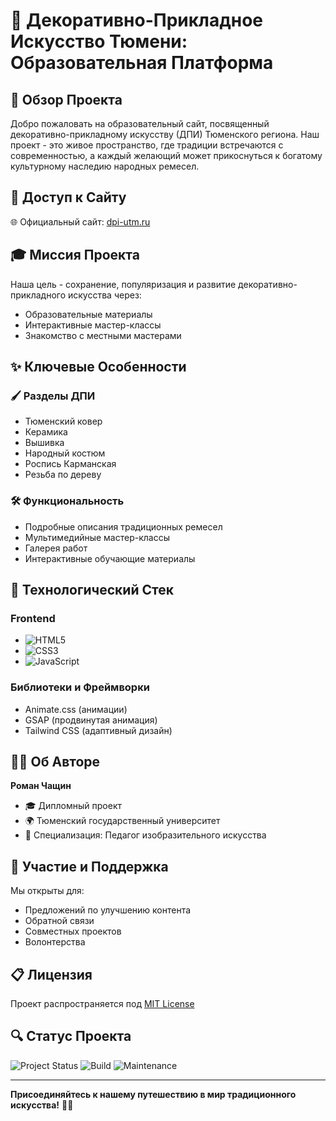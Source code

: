 # 🎨 Декоративно-Прикладное Искусство Тюмени: Образовательная Платформа

## 🌟 Обзор Проекта

Добро пожаловать на образовательный сайт, посвященный декоративно-прикладному искусству (ДПИ) Тюменского региона. Наш проект - это живое пространство, где традиции встречаются с современностью, а каждый желающий может прикоснуться к богатому культурному наследию народных ремесел.

## 🔗 Доступ к Сайту

🌐 Официальный сайт: [dpi-utm.ru](https://www.dpi-utm.ru/)

## 🎓 Миссия Проекта

Наша цель - сохранение, популяризация и развитие декоративно-прикладного искусства через:
- Образовательные материалы
- Интерактивные мастер-классы
- Знакомство с местными мастерами

## ✨ Ключевые Особенности

### 🖌 Разделы ДПИ
- Тюменский ковер
- Керамика
- Вышивка
- Народный костюм
- Роспись Карманская
- Резьба по дереву

### 🛠 Функциональность
- Подробные описания традиционных ремесел
- Мультимедийные мастер-классы
- Галерея работ
- Интерактивные обучающие материалы

## 🚀 Технологический Стек

### Frontend
- ![HTML5](https://img.shields.io/badge/HTML5-E34F26?style=for-the-badge&logo=html5&logoColor=white)
- ![CSS3](https://img.shields.io/badge/CSS3-1572B6?style=for-the-badge&logo=css3&logoColor=white)
- ![JavaScript](https://img.shields.io/badge/JavaScript-F7DF1E?style=for-the-badge&logo=javascript&logoColor=black)

### Библиотеки и Фреймворки
- Animate.css (анимации)
- GSAP (продвинутая анимация)
- Tailwind CSS (адаптивный дизайн)

## 👨‍💻 Об Авторе

**Роман Чащин**
- 🎓 Дипломный проект
- 🌍 Тюменский государственный университет
- 📍 Специализация: Педагог изобразительного искусства

## 🤝 Участие и Поддержка

Мы открыты для:
- Предложений по улучшению контента
- Обратной связи
- Совместных проектов
- Волонтерства

## 📋 Лицензия

Проект распространяется под [MIT License](LICENSE)

## 🔍 Статус Проекта

![Project Status](https://img.shields.io/badge/status-active-brightgreen)
![Build](https://img.shields.io/badge/build-passing-brightgreen)
![Maintenance](https://img.shields.io/badge/maintained-yes-blue)

---

**Присоединяйтесь к нашему путешествию в мир традиционного искусства!** 🎨✨

